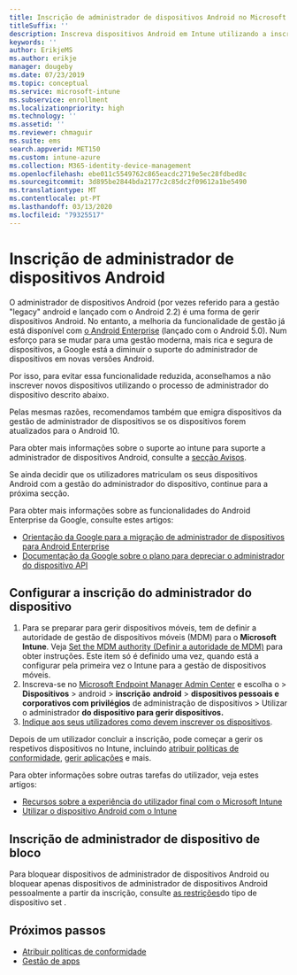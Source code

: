 ```yaml
---
title: Inscrição de administrador de dispositivos Android no Microsoft Intune
titleSuffix: ''
description: Inscreva dispositivos Android em Intune utilizando a inscrição do administrador do dispositivo.
keywords: ''
author: ErikjeMS
ms.author: erikje
manager: dougeby
ms.date: 07/23/2019
ms.topic: conceptual
ms.service: microsoft-intune
ms.subservice: enrollment
ms.localizationpriority: high
ms.technology: ''
ms.assetid: ''
ms.reviewer: chmaguir
ms.suite: ems
search.appverid: MET150
ms.custom: intune-azure
ms.collection: M365-identity-device-management
ms.openlocfilehash: ebe011c5549762c865eacdc2719e5ec28fdbed8c
ms.sourcegitcommit: 3d895be2844bda2177c2c85dc2f09612a1be5490
ms.translationtype: MT
ms.contentlocale: pt-PT
ms.lasthandoff: 03/13/2020
ms.locfileid: "79325517"
---
```

# <a name="android-device-administrator-enrollment"></a>Inscrição de administrador de dispositivos Android

O administrador de dispositivos Android (por vezes referido para a gestão "legacy" android e lançado com o Android 2.2) é uma forma de gerir dispositivos Android. No entanto, a melhoria da funcionalidade de gestão já está disponível com [o Android Enterprise](https://www.android.com/enterprise/management/) (lançado com o Android 5.0). Num esforço para se mudar para uma gestão moderna, mais rica e segura de dispositivos, a Google está a diminuir o suporte do administrador de dispositivos em novas versões Android.

Por isso, para evitar essa funcionalidade reduzida, aconselhamos a não inscrever novos dispositivos utilizando o processo de administrador do dispositivo descrito abaixo.

Pelas mesmas razões, recomendamos também que emigra dispositivos da gestão de administrador de dispositivos se os dispositivos forem atualizados para o Android 10. 

Para obter mais informações sobre o suporte ao intune para suporte a administrador de dispositivos Android, consulte a [secção Avisos](../fundamentals/whats-new.md#decreasing-support-for-android-device-administrator).

Se ainda decidir que os utilizadores matriculam os seus dispositivos Android com a gestão do administrador do dispositivo, continue para a próxima secção.  

Para obter mais informações sobre as funcionalidades do Android Enterprise da Google, consulte estes artigos:
- [Orientação da Google para a migração de administrador de dispositivos para Android Enterprise](http://static.googleusercontent.com/media/android.com/en/enterprise/static/2016/pdfs/enterprise/Android-Enterprise-Migration-Bluebook_2019.pdf)
- [Documentação da Google sobre o plano para depreciar o administrador do dispositivo API](https://developers.google.com/android/work/device-admin-deprecation)

## <a name="set-up-device-administrator-enrollment"></a>Configurar a inscrição do administrador do dispositivo

1. Para se preparar para gerir dispositivos móveis, tem de definir a autoridade de gestão de dispositivos móveis (MDM) para o **Microsoft Intune**. Veja [Set the MDM authority (Definir a autoridade de MDM)](../fundamentals/mdm-authority-set.md) para obter instruções. Este item só é definido uma vez, quando está a configurar pela primeira vez o Intune para a gestão de dispositivos móveis.
2. Inscreva-se no [Microsoft Endpoint Manager Admin Center](https://go.microsoft.com/fwlink/?linkid=2109431) e escolha o > **Dispositivos** > android > **inscrição** **android** > **dispositivos pessoais e corporativos com privilégios** de administração de dispositivos > Utilizar o administrador **do dispositivo para gerir dispositivos.**
3. [Indique aos seus utilizadores como devem inscrever os dispositivos](../user-help/enroll-device-android-company-portal.md).  

Depois de um utilizador concluir a inscrição, pode começar a gerir os respetivos dispositivos no Intune, incluindo [atribuir políticas de conformidade](../protect/compliance-policy-create-android.md), [gerir aplicações](../apps/app-management.md) e mais.

Para obter informações sobre outras tarefas do utilizador, veja estes artigos:
- [Recursos sobre a experiência do utilizador final com o Microsoft Intune](../fundamentals/end-user-educate.md)
- [Utilizar o dispositivo Android com o Intune](https://docs.microsoft.com/user-help/using-your-android-device-with-intune)


## <a name="block-device-administrator-enrollment"></a>Inscrição de administrador de dispositivo de bloco
Para bloquear dispositivos de administrador de dispositivos Android ou bloquear apenas dispositivos de administrador de dispositivos Android pessoalmente a partir da inscrição, consulte [as restrições](enrollment-restrictions-set.md)do tipo de dispositivo set .


## <a name="next-steps"></a>Próximos passos
- [Atribuir políticas de conformidade](../protect/compliance-policy-create-android.md)
- [Gestão de apps](../apps/app-management.md)
